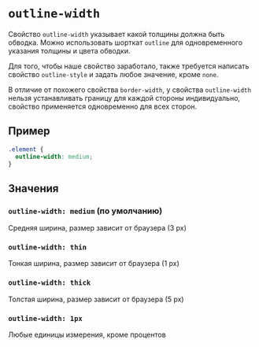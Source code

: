 # `outline-width`

Свойство `outline-width` указывает какой толщины должна быть обводка. Можно использовать шорткат `outline` для одновременного указания толщины и цвета обводки.

Для того, чтобы наше свойство заработало, также требуется написать свойство `outline-style` и задать любое значение, кроме `none`.

В отличие от похожего свойства `border-width`, у свойства `outline-width` нельзя устанавливать границу для каждой стороны индивидуально, свойство применяется одновременно для всех сторон.

## Пример

```css
.element {
  outline-width: medium;
}
```

## Значения

### `outline-width: medium` (по умолчанию)

Средняя ширина, размер зависит от браузера (3 px)

### `outline-width: thin`

Тонкая ширина, размер зависит от браузера (1 px)

### `outline-width: thick`

Толстая ширина, размер зависит от браузера (5 px)

### `outline-width: 1px`

Любые единицы измерения, кроме процентов
